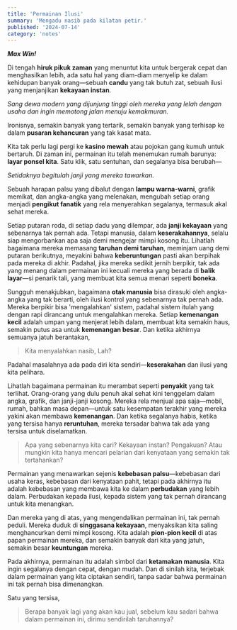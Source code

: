 ```yaml
---
title: 'Permainan Ilusi'
summary: 'Mengadu nasib pada kilatan petir.'
published: '2024-07-14'
category: 'notes'
---
```


***Max Win!***

Di tengah **hiruk pikuk zaman** yang menuntut kita untuk bergerak cepat dan menghasilkan lebih, ada satu hal yang diam-diam menyelip ke dalam kehidupan banyak orang—sebuah **candu** yang tak butuh zat, sebuah ilusi yang menjanjikan **kekayaan instan**.

*Sang dewa modern yang dijunjung tinggi oleh mereka yang lelah dengan usaha dan ingin memotong jalan menuju kemakmuran.*

Ironisnya, semakin banyak yang tertarik, semakin banyak yang terhisap ke dalam **pusaran kehancuran** yang tak kasat mata.

Kita tak perlu lagi pergi ke **kasino mewah** atau pojokan gang kumuh untuk bertaruh. Di zaman ini, permainan itu telah menemukan rumah barunya: **layar ponsel kita**. Satu klik, satu sentuhan, dan segalanya bisa berubah—

*Setidaknya begitulah janji yang mereka tawarkan.*

Sebuah harapan palsu yang dibalut dengan **lampu warna-warni**, grafik memikat, dan angka-angka yang melenakan, mengubah setiap orang menjadi **pengikut fanatik** yang rela menyerahkan segalanya, termasuk akal sehat mereka.

Setiap putaran roda, di setiap dadu yang dilempar, ada **janji kekayaan** yang sebenarnya tak pernah ada. Tetapi manusia, dalam **keserakahannya**, selalu siap mengorbankan apa saja demi mengejar mimpi kosong itu. Lihatlah bagaimana mereka memasang **taruhan demi taruhan**, meminjam uang demi putaran berikutnya, meyakini bahwa **keberuntungan** pasti akan berpihak pada mereka di akhir. Padahal, jika mereka sedikit jernih berpikir, tak ada yang menang dalam permainan ini kecuali mereka yang berada di **balik layar**—si penarik tali, yang membuat kita semua menari seperti **boneka**.

Sungguh menakjubkan, bagaimana **otak manusia** bisa dirasuki oleh angka-angka yang tak berarti, oleh ilusi kontrol yang sebenarnya tak pernah ada. Mereka berpikir bisa 'mengalahkan' sistem, padahal sistem itulah yang dengan rapi dirancang untuk mengalahkan mereka. Setiap **kemenangan kecil** adalah umpan yang menjerat lebih dalam, membuat kita semakin haus, semakin putus asa untuk **kemenangan besar**. Dan ketika akhirnya semuanya jatuh berantakan,

> Kita menyalahkan nasib, Lah?

Padahal masalahnya ada pada diri kita sendiri—**keserakahan** dan ilusi yang kita pelihara.

Lihatlah bagaimana permainan itu merambat seperti **penyakit** yang tak terlihat. Orang-orang yang dulu penuh akal sehat kini tenggelam dalam angka, grafik, dan janji-janji kosong. Mereka rela menjual apa saja—mobil, rumah, bahkan masa depan—untuk satu kesempatan terakhir yang mereka yakini akan membawa **kemenangan**. Dan ketika segalanya habis, ketika yang tersisa hanya **reruntuhan**, mereka tersadar bahwa tak ada yang tersisa untuk diselamatkan.

> Apa yang sebenarnya kita cari? Kekayaan instan? Pengakuan? Atau mungkin kita hanya mencari pelarian dari kenyataan yang semakin tak tertahankan?

Permainan yang menawarkan sejenis **kebebasan palsu**—kebebasan dari usaha keras, kebebasan dari kenyataan pahit, tetapi pada akhirnya itu adalah kebebasan yang membawa kita ke dalam **perbudakan** yang lebih dalam. Perbudakan kepada ilusi, kepada sistem yang tak pernah dirancang untuk kita menangkan.

Dan mereka yang di atas, yang mengendalikan permainan ini, tak pernah peduli. Mereka duduk di **singgasana kekayaan**, menyaksikan kita saling menghancurkan demi mimpi kosong. Kita adalah **pion-pion kecil** di atas papan permainan mereka, dan semakin banyak dari kita yang jatuh, semakin besar **keuntungan** mereka.

Pada akhirnya, permainan itu adalah simbol dari **ketamakan manusia**. Kita ingin segalanya dengan cepat, dengan mudah. Dan di sinilah kita, terjebak dalam permainan yang kita ciptakan sendiri, tanpa sadar bahwa permainan ini tak pernah bisa dimenangkan.

Satu yang tersisa,

> Berapa banyak lagi yang akan kau jual, sebelum kau sadari bahwa dalam permainan ini, dirimu sendirilah taruhannya?

